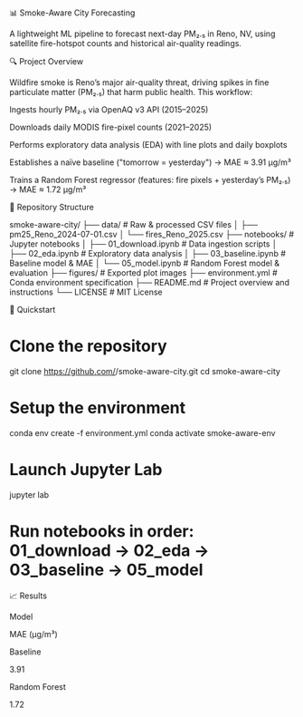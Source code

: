 📊 Smoke-Aware City Forecasting

A lightweight ML pipeline to forecast next-day PM₂.₅ in Reno, NV, using satellite fire-hotspot counts and historical air-quality readings.

🔍 Project Overview

Wildfire smoke is Reno’s major air-quality threat, driving spikes in fine particulate matter (PM₂.₅) that harm public health. This workflow:

Ingests hourly PM₂.₅ via OpenAQ v3 API (2015–2025)

Downloads daily MODIS fire-pixel counts (2021–2025)

Performs exploratory data analysis (EDA) with line plots and daily boxplots

Establishes a naïve baseline ("tomorrow = yesterday") → MAE ≈ 3.91 µg/m³

Trains a Random Forest regressor (features: fire pixels + yesterday’s PM₂.₅) → MAE ≈ 1.72 µg/m³

📂 Repository Structure

smoke-aware-city/
├── data/                   # Raw & processed CSV files
│   ├── pm25_Reno_2024-07-01.csv
│   └── fires_Reno_2025.csv
├── notebooks/              # Jupyter notebooks
│   ├── 01_download.ipynb   # Data ingestion scripts
│   ├── 02_eda.ipynb        # Exploratory data analysis
│   ├── 03_baseline.ipynb   # Baseline model & MAE
│   └── 05_model.ipynb      # Random Forest model & evaluation
├── figures/                # Exported plot images
├── environment.yml         # Conda environment specification
├── README.md               # Project overview and instructions
└── LICENSE                 # MIT License

🚀 Quickstart

# Clone the repository
git clone https://github.com/<your-username>/smoke-aware-city.git
cd smoke-aware-city

# Setup the environment
conda env create -f environment.yml
conda activate smoke-aware-env

# Launch Jupyter Lab
jupyter lab
# Run notebooks in order: 01_download → 02_eda → 03_baseline → 05_model

📈 Results

Model

MAE (µg/m³)

Baseline

3.91

Random Forest

1.72
